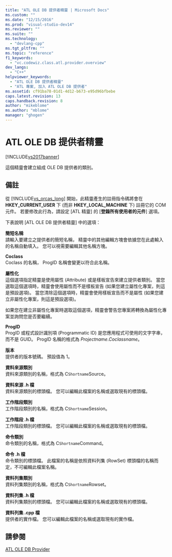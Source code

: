 ```yaml
---
title: "ATL OLE DB 提供者精靈 | Microsoft Docs"
ms.custom: ""
ms.date: "12/15/2016"
ms.prod: "visual-studio-dev14"
ms.reviewer: ""
ms.suite: ""
ms.technology: 
  - "devlang-cpp"
ms.tgt_pltfrm: ""
ms.topic: "reference"
f1_keywords: 
  - "vc.codewiz.class.atl.provider.overview"
dev_langs: 
  - "C++"
helpviewer_keywords: 
  - "ATL OLE DB 提供者精靈"
  - "ATL 專案, 加入 ATL OLE DB 提供者"
ms.assetid: cf91ba78-01d1-4d12-b673-e95d96bfbebe
caps.latest.revision: 13
caps.handback.revision: 8
author: "mikeblome"
ms.author: "mblome"
manager: "ghogen"
---
```

# ATL OLE DB 提供者精靈
[!INCLUDE[vs2017banner](../../assembler/inline/includes/vs2017banner.md)]

這個精靈會建立組成 OLE DB 提供者的類別。  
  
## 備註  
 從 [!INCLUDE[vs_orcas_long](../../atl/reference/includes/vs_orcas_long_md.md)] 開始，此精靈產生的註冊指令碼將會在 **HKEY\_CURRENT\_USER** 下 \(而非 **HKEY\_LOCAL\_MACHINE** 下\) 註冊它的 COM 元件。  若要修改此行為，請設定 \[ATL 精靈\] 的 \[**登錄所有使用者的元件**\] 選項。  
  
 下表說明 \[ATL OLE DB 提供者精靈\] 中的選項：  
  
 **簡短名稱**  
 請輸入要建立之提供者的簡短名稱，  精靈中的其他編輯方塊會依據您在此處輸入的名稱自動填入。  您可以視需要編輯其他名稱方塊。  
  
 **Coclass**  
 Coclass 的名稱，  ProgID 名稱會變更以符合此名稱。  
  
 **屬性化**  
 這個選項指定精靈是使用屬性 \(Attribute\) 或是樣板宣告來建立提供者類別。  當您選取這個選項時，精靈會使用屬性而不是樣板宣告 \(如果您建立屬性化專案，則這是預設選項\)。  當您清除這個選項時，精靈會使用樣板宣告而不是屬性 \(如果您建立非屬性化專案，則這是預設選項\)。  
  
 如果您在建立非屬性化專案時選取這個選項，精靈會警告您專案將轉換為屬性化專案並詢問您是否要繼續。  
  
 **ProgID**  
 ProgID 或程式設計識別項 \(Programmatic ID\) 是您應用程式可使用的文字字串，而不是 GUID。  ProgID 名稱的格式為 *Projectname*.*Coclassname*。  
  
 **版本**  
 提供者的版本號碼。  預設值為 1。  
  
 **資料來源類別**  
 資料來源類別的名稱，格式為 C`Shortname`Source。  
  
 **資料來源 .h 檔**  
 資料來源類別的標頭檔。  您可以編輯此檔案的名稱或選取現有的標頭檔。  
  
 **工作階段類別**  
 工作階段類別的名稱，格式為 C`Shortname`Session。  
  
 **工作階段 .h 檔**  
 工作階段類別的標頭檔。  您可以編輯此檔案的名稱或選取現有的標頭檔。  
  
 **命令類別**  
 命令類別的名稱，格式為 C`Shortname`Command。  
  
 **命令 .h 檔**  
 命令類別的標頭檔。  此檔案的名稱是依照資料列集 \(RowSet\) 標頭檔的名稱而定，不可編輯此檔案名稱。  
  
 **資料列集類別**  
 資料列集類別的名稱，格式為 C`Shortname`Rowset。  
  
 **資料列集 .h 檔**  
 資料列集類別的標頭檔。  您可以編輯此檔案的名稱或選取現有的標頭檔。  
  
 **資料列集 .cpp 檔**  
 提供者的實作檔。  您可以編輯此檔案的名稱或選取現有的實作檔。  
  
## 請參閱  
 [ATL OLE DB Provider](../../atl/reference/adding-an-atl-ole-db-provider.md)